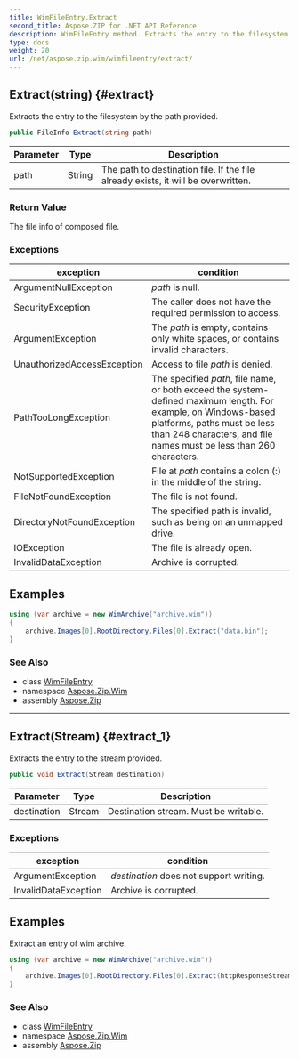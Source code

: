 ```yaml
---
title: WimFileEntry.Extract
second_title: Aspose.ZIP for .NET API Reference
description: WimFileEntry method. Extracts the entry to the filesystem by the path provided
type: docs
weight: 20
url: /net/aspose.zip.wim/wimfileentry/extract/
---
```

## Extract(string) {#extract}

Extracts the entry to the filesystem by the path provided.

```csharp
public FileInfo Extract(string path)
```

| Parameter | Type | Description |
| --- | --- | --- |
| path | String | The path to destination file. If the file already exists, it will be overwritten. |

### Return Value

The file info of composed file.

### Exceptions

| exception | condition |
| --- | --- |
| ArgumentNullException | *path* is null. |
| SecurityException | The caller does not have the required permission to access. |
| ArgumentException | The *path* is empty, contains only white spaces, or contains invalid characters. |
| UnauthorizedAccessException | Access to file *path* is denied. |
| PathTooLongException | The specified *path*, file name, or both exceed the system-defined maximum length. For example, on Windows-based platforms, paths must be less than 248 characters, and file names must be less than 260 characters. |
| NotSupportedException | File at *path* contains a colon (:) in the middle of the string. |
| FileNotFoundException | The file is not found. |
| DirectoryNotFoundException | The specified path is invalid, such as being on an unmapped drive. |
| IOException | The file is already open. |
| InvalidDataException | Archive is corrupted. |

## Examples

```csharp
using (var archive = new WimArchive("archive.wim"))
{
    archive.Images[0].RootDirectory.Files[0].Extract("data.bin");
}
```

### See Also

* class [WimFileEntry](../)
* namespace [Aspose.Zip.Wim](../../wimfileentry/)
* assembly [Aspose.Zip](../../../)

---

## Extract(Stream) {#extract_1}

Extracts the entry to the stream provided.

```csharp
public void Extract(Stream destination)
```

| Parameter | Type | Description |
| --- | --- | --- |
| destination | Stream | Destination stream. Must be writable. |

### Exceptions

| exception | condition |
| --- | --- |
| ArgumentException | *destination* does not support writing. |
| InvalidDataException | Archive is corrupted. |

## Examples

Extract an entry of wim archive.

```csharp
using (var archive = new WimArchive("archive.wim"))
{
    archive.Images[0].RootDirectory.Files[0].Extract(httpResponseStream);
}
```

### See Also

* class [WimFileEntry](../)
* namespace [Aspose.Zip.Wim](../../wimfileentry/)
* assembly [Aspose.Zip](../../../)


